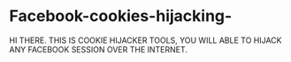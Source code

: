 # Facebook-cookies-hijacking-
HI THERE. THIS IS COOKIE HIJACKER TOOLS, YOU WILL ABLE TO HIJACK ANY FACEBOOK SESSION OVER THE INTERNET.
